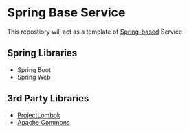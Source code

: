 # Spring Base Service
This repostiory will act as a template of [Spring-based](https://spring.io/) Service

## Spring Libraries
- Spring Boot
- Spring Web

## 3rd Party Libraries
- [ProjectLombok](https://projectlombok.org/)
- [Apache Commons](https://commons.apache.org/)
